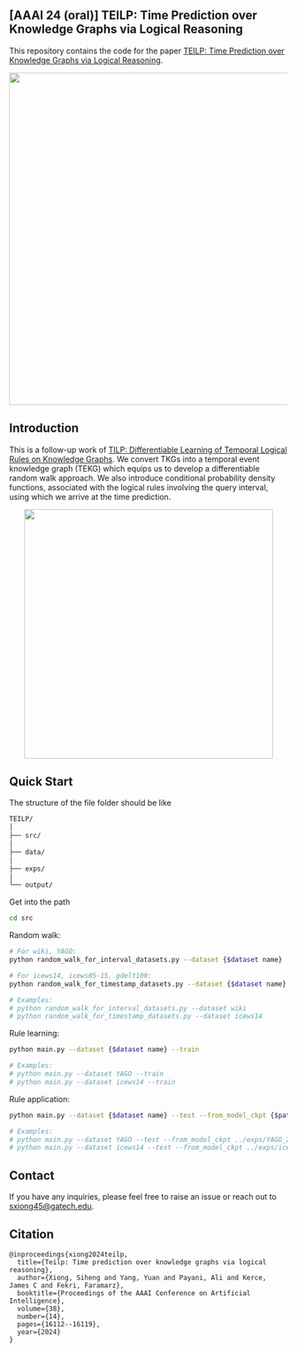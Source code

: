 ## [AAAI 24 (oral)] TEILP: Time Prediction over Knowledge Graphs via Logical Reasoning
This repository contains the code for the paper [TEILP: Time Prediction over Knowledge Graphs via Logical Reasoning](https://arxiv.org/pdf/2312.15816.pdf).

<p align="center">
  <img src='https://github.com/xiongsiheng/TEILP/blob/main/misc/task.png' width=600>
</p>

## Introduction
This is a follow-up work of [TILP: Differentiable Learning of Temporal Logical Rules on Knowledge Graphs](https://openreview.net/pdf?id=_X12NmQKvX). We convert TKGs into a temporal event knowledge graph (TEKG) which equips us to develop a differentiable random walk approach. We also introduce conditional probability density functions, associated with the logical rules involving the query interval, using which we arrive at the time prediction. 

<p align="center">
  <img src='https://github.com/xiongsiheng/TEILP/blob/main/misc/TEKG_example.png' width=450>
</p>


## Quick Start

The structure of the file folder should be like

```sh
TEILP/
│
├── src/
│
├── data/
│
├── exps/
│
└── output/

```

Get into the path

```sh
cd src
```

Random walk:
```sh
# For wiki, YAGO:
python random_walk_for_interval_datasets.py --dataset {$dataset name}

# For icews14, icews05-15, gdelt100:
python random_walk_for_timestamp_datasets.py --dataset {$dataset name}

# Examples:
# python random_walk_for_interval_datasets.py --dataset wiki
# python random_walk_for_timestamp_datasets.py --dataset icews14
```

Rule learning:
```sh
python main.py --dataset {$dataset name} --train

# Examples:
# python main.py --dataset YAGO --train
# python main.py --dataset icews14 --train
```

Rule application:
```sh
python main.py --dataset {$dataset name} --test --from_model_ckpt {$path to saved model}

# Examples:
# python main.py --dataset YAGO --test --from_model_ckpt ../exps/YAGO_24-02-17-20-57/ckpt/model-30
# python main.py --dataset icews14 --test --from_model_ckpt ../exps/icews14_24-02-18-11-03/ckpt/model-30
```


## Contact
If you have any inquiries, please feel free to raise an issue or reach out to sxiong45@gatech.edu.

## Citation
```
@inproceedings{xiong2024teilp,
  title={Teilp: Time prediction over knowledge graphs via logical reasoning},
  author={Xiong, Siheng and Yang, Yuan and Payani, Ali and Kerce, James C and Fekri, Faramarz},
  booktitle={Proceedings of the AAAI Conference on Artificial Intelligence},
  volume={38},
  number={14},
  pages={16112--16119},
  year={2024}
}
```
